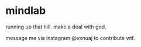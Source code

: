 # mindlab <!--hi-->
running up that hill. make a deal with god.

message me via instagram @vxnuaj to contribute
wtf.